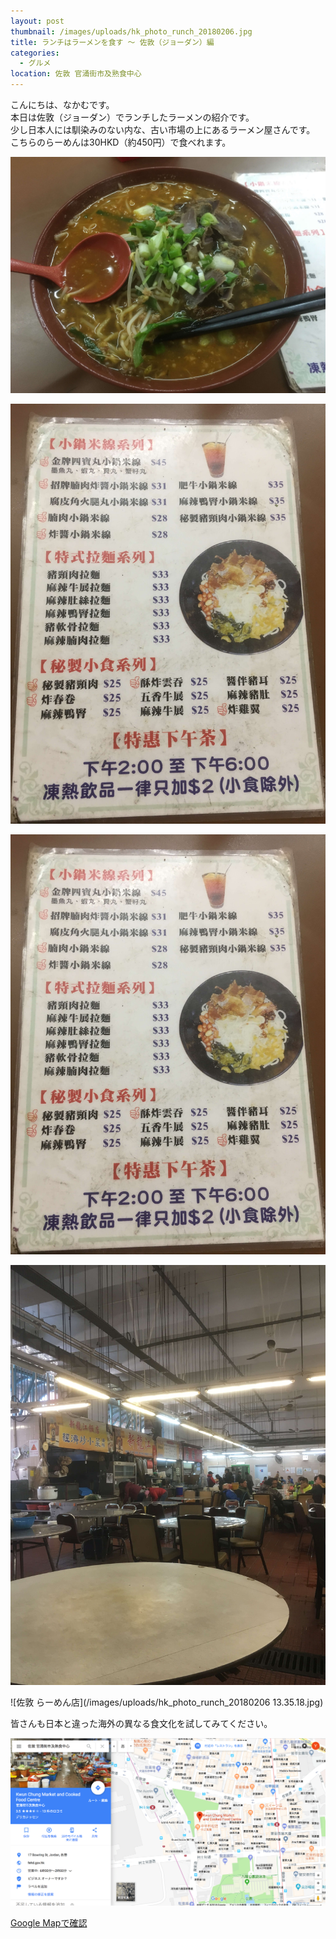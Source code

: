 ```yaml
---
layout: post
thumbnail: /images/uploads/hk_photo_runch_20180206.jpg
title: ランチはラーメンを食す 〜 佐敦（ジョーダン）編
categories:
  - グルメ
location: 佐敦 官涌街市及熟食中心
---
```

こんにちは、なかむです。  
本日は佐敦（ジョーダン）でランチしたラーメンの紹介です。  
少し日本人には馴染みのない内な、古い市場の上にあるラーメン屋さんです。  
こちらのらーめんは30HKD（約450円）で食べれます。

![佐敦 らーめん屋](/images/uploads/hk_photo_ramen_20180213140230.jpg)

![佐敦 らーめん屋](/images/uploads/hk_photo_ramen_20180213135812.jpg)

![﻿佐敦 らーめん屋](/images/uploads/hk_photo_ramen_20180213135812.jpg)

![佐敦 らーめん屋](/images/uploads/hk_photo_runch_2018020613.35.15.jpg)

![佐敦 らーめん店](/images/uploads/hk_photo_runch_20180206 13.35.18.jpg)

皆さんも日本と違った海外の異なる食文化を試してみてください。

![Google Map　](/images/uploads/screen_hk_google_map_201802141818.png)

[Google Mapで確認](https://www.google.com/maps/place/Kwun+Chung+Market+and+Cooked+Food+Centre/@22.3034207,114.1682207,17.69z/data=!4m5!3m4!1s0x340400eb4f1c704b:0x9d4713ea90bfeba6!8m2!3d22.3043723!4d114.1683139?hl=ja)
